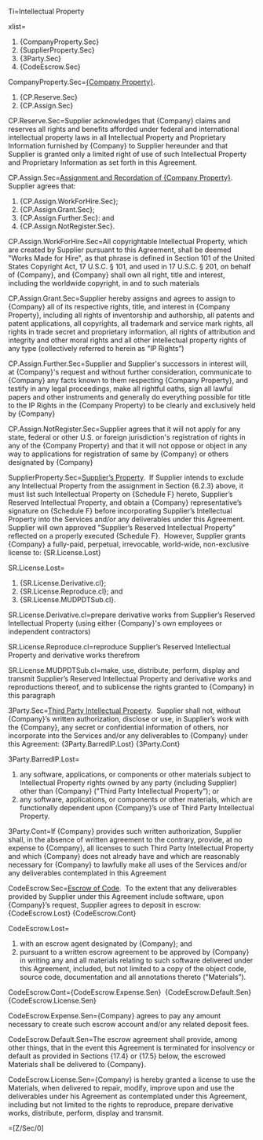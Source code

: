 Ti=Intellectual Property

xlist=<ol><li>{CompanyProperty.Sec}</li><li>{SupplierProperty.Sec}</li><li>{3Party.Sec}</li><li>{CodeEscrow.Sec}</li></ol>

CompanyProperty.Sec=<u>{Company Property}</u>. <ol><li>{CP.Reserve.Sec}</li><li>{CP.Assign.Sec}</li></ol>

CP.Reserve.Sec=Supplier acknowledges that {Company} claims and reserves all rights and benefits afforded under federal and international intellectual property laws in all Intellectual Property and Proprietary Information furnished by {Company} to Supplier hereunder and that Supplier is granted only a limited right of use of such Intellectual Property and Proprietary Information as set forth in this Agreement.

CP.Assign.Sec=<u>Assignment and Recordation of {Company Property}</u>.&nbsp; Supplier agrees that: <ol><li>{CP.Assign.WorkForHire.Sec};</li><li>{CP.Assign.Grant.Sec};</li><li>{CP.Assign.Further.Sec}: and</li><li>{CP.Assign.NotRegister.Sec}.</li></ol>

CP.Assign.WorkForHire.Sec=All copyrightable Intellectual Property, which are created by Supplier pursuant to this Agreement, shall be deemed "Works Made for Hire", as that phrase is defined in Section 101 of the United States Copyright Act, 17 U.S.C. &sect; 101, and used in 17 U.S.C. &sect; 201, on behalf of {Company}, and {Company} shall own all right, title and interest, including the worldwide copyright, in and to such materials

CP.Assign.Grant.Sec=Supplier hereby assigns and agrees to assign to {Company} all of its respective rights, title, and interest in {Company Property}, including all rights of inventorship and authorship, all patents and patent applications, all copyrights, all trademark and service mark rights, all rights in trade secret and proprietary information, all rights of attribution and integrity and other moral rights and all other intellectual property rights of any type (collectively referred to herein as "IP Rights&rdquo;)

CP.Assign.Further.Sec=Supplier and Supplier's successors in interest will, at {Company}'s request and without further consideration, communicate to {Company} any facts known to them respecting {Company Property}, and testify in any legal proceedings, make all rightful oaths, sign all lawful papers and other instruments and generally do everything possible for title to the IP Rights in the {Company Property} to be clearly and exclusively held by {Company}

CP.Assign.NotRegister.Sec=Supplier agrees that it will not apply for any state, federal or other U.S. or foreign jurisdiction's registration of rights in any of the {Company Property} and that it will not oppose or object in any way to applications for registration of same by {Company} or others designated by {Company}

SupplierProperty.Sec=<u>Supplier&rsquo;s Property</u>.&nbsp; If Supplier intends to exclude any Intellectual Property from the assignment in Section {6.2.3} above, it must list such Intellectual Property on {Schedule F} hereto, Supplier&rsquo;s Reserved Intellectual Property, and obtain a {Company} representative&rsquo;s signature on {Schedule F} before incorporating Supplier&rsquo;s Intellectual Property into the Services and/or any deliverables under this Agreement.&nbsp; Supplier will own approved "Supplier&rsquo;s Reserved Intellectual Property&rdquo; reflected on a properly executed {Schedule F}.&nbsp; However, Supplier grants {Company} a fully-paid, perpetual, irrevocable, world-wide, non-exclusive license to: {SR.License.Lost}

SR.License.Lost=<ol><li>{SR.License.Derivative.cl};</li><li>{SR.License.Reproduce.cl}; and</li><li>{SR.License.MUDPDTSub.cl}.</li></ol>

SR.License.Derivative.cl=prepare derivative works from Supplier&rsquo;s Reserved Intellectual Property (using either {Company}'s own employees or independent contractors)

SR.License.Reproduce.cl=reproduce Supplier&rsquo;s Reserved Intellectual Property and derivative works therefrom

SR.License.MUDPDTSub.cl=make, use, distribute, perform, display and transmit Supplier&rsquo;s Reserved Intellectual Property and derivative works and reproductions thereof, and to sublicense the rights granted to {Company} in this paragraph

3Party.Sec=<u>Third Party Intellectual Property</u>.&nbsp; Supplier shall not, without {Company}&rsquo;s written authorization, disclose or use, in Supplier&rsquo;s work with the {Company}, any secret or confidential information of others, nor incorporate into the Services and/or any deliverables to {Company} under this Agreement: {3Party.BarredIP.Lost}  {3Party.Cont}

3Party.BarredIP.Lost=<ol><li>any software, applications, or components or other materials subject to Intellectual Property rights owned by any party (including Supplier) other than {Company} ("Third Party Intellectual Property&rdquo;); or</li><li>any software, applications, or components or other materials, which are functionally dependent upon {Company}&rsquo;s use of Third Party Intellectual Property.</li></ol> 

3Party.Cont=If {Company} provides such written authorization, Supplier shall, in the absence of written agreement to the contrary, provide, at no expense to {Company}, all licenses to such Third Party Intellectual Property and which {Company} does not already have and which are reasonably necessary for {Company} to lawfully make all uses of the Services and/or any deliverables contemplated in this Agreement

CodeEscrow.Sec=<u>Escrow of Code</u>.&nbsp; To the extent that any deliverables provided by Supplier under this Agreement include software, upon {Company}&rsquo;s request, Supplier agrees to deposit in escrow: {CodeEscrow.Lost} {CodeEscrow.Cont}

CodeEscrow.Lost=<ol><li>with an escrow agent designated by {Company}; and</li><li>pursuant to a written escrow agreement to be approved by {Company} in writing any and all materials relating to such software delivered under this Agreement, included, but not limited to a copy of the object code, source code, documentation and all annotations thereto ("Materials&rdquo;).</li></ol> 

CodeEscrow.Cont={CodeEscrow.Expense.Sen}&nbsp; {CodeEscrow.Default.Sen}&nbsp; {CodeEscrow.License.Sen}

CodeEscrow.Expense.Sen={Company} agrees to pay any amount necessary to create such escrow account and/or any related deposit fees.&nbsp;

CodeEscrow.Default.Sen=The escrow agreement shall provide, among other things, that in the event this Agreement is terminated for insolvency or default as provided in Sections {17.4} or {17.5} below, the escrowed Materials shall be delivered to {Company}.&nbsp; 

CodeEscrow.License.Sen={Company} is hereby granted a license to use the Materials, when delivered to repair, modify, improve upon and use the deliverables under his Agreement as contemplated under this Agreement, including but not limited to the rights to reproduce, prepare derivative works, distribute, perform, display and transmit.

=[Z/Sec/0]
